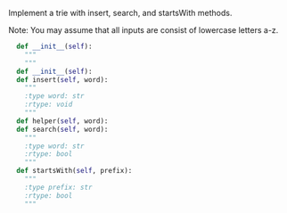 
Implement a trie with insert, search, and startsWith methods.



Note:
You may assume that all inputs are consist of lowercase letters a-z.



```python
  def __init__(self):
    """
    """
  def __init__(self):
  def insert(self, word):
    """
    :type word: str
    :rtype: void
    """
  def helper(self, word):
  def search(self, word):
    """
    :type word: str
    :rtype: bool
    """
  def startsWith(self, prefix):
    """
    :type prefix: str
    :rtype: bool
    """
```
